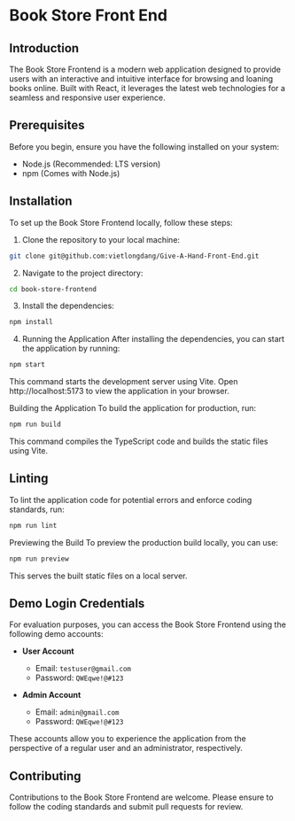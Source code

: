 # Book Store Front End

## Introduction

The Book Store Frontend is a modern web application designed to provide users with an interactive and intuitive interface for browsing and loaning books online. Built with React, it leverages the latest web technologies for a seamless and responsive user experience.

## Prerequisites

Before you begin, ensure you have the following installed on your system:

- Node.js (Recommended: LTS version)
- npm (Comes with Node.js)

## Installation

To set up the Book Store Frontend locally, follow these steps:

1. Clone the repository to your local machine:

```bash
git clone git@github.com:vietlongdang/Give-A-Hand-Front-End.git
```

2. Navigate to the project directory:

```bash
cd book-store-frontend
```

3. Install the dependencies:

```bash
npm install
```

4. Running the Application
   After installing the dependencies, you can start the application by running:

```bash
npm start
```

This command starts the development server using Vite. Open http://localhost:5173 to view the application in your browser.

Building the Application
To build the application for production, run:

```bash
npm run build
```

This command compiles the TypeScript code and builds the static files using Vite.

## Linting

To lint the application code for potential errors and enforce coding standards, run:

```bash
npm run lint
```

Previewing the Build
To preview the production build locally, you can use:

```bash
npm run preview
```

This serves the built static files on a local server.

## Demo Login Credentials

For evaluation purposes, you can access the Book Store Frontend using the following demo accounts:

- **User Account**

  - Email: `testuser@gmail.com`
  - Password: `QWEqwe!@#123`

- **Admin Account**
  - Email: `admin@gmail.com`
  - Password: `QWEqwe!@#123`

These accounts allow you to experience the application from the perspective of a regular user and an administrator, respectively.

## Contributing

Contributions to the Book Store Frontend are welcome. Please ensure to follow the coding standards and submit pull requests for review.
